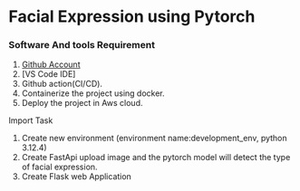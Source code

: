 # Facial Expression using Pytorch

### Software And tools Requirement
1. [Github Account](https://github.com)
2. [VS Code IDE]
3. Github action(CI/CD).
4. Containerize the project using docker.
5. Deploy the project in Aws cloud.

Import Task
1. Create new environment (environment name:development_env, python 3.12.4)
2. Create FastApi upload image and the pytorch model will detect the type of facial expression.
3. Create Flask web Application

